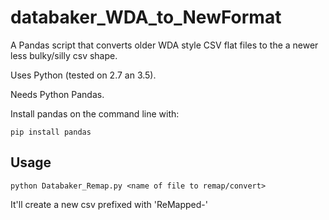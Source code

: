 # databaker_WDA_to_NewFormat
A Pandas script that converts older WDA style CSV flat files to the a newer less bulky/silly csv shape.

Uses Python (tested on 2.7 an 3.5).

Needs Python Pandas.

Install pandas on the command line with:

``pip install pandas``

## Usage
 ``python Databaker_Remap.py <name of file to remap/convert>``

It'll create a new csv prefixed with 'ReMapped-'
